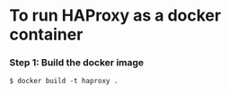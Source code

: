 # To run HAProxy as a docker container

### Step 1: Build the docker image 

```
$ docker build -t haproxy .
```
